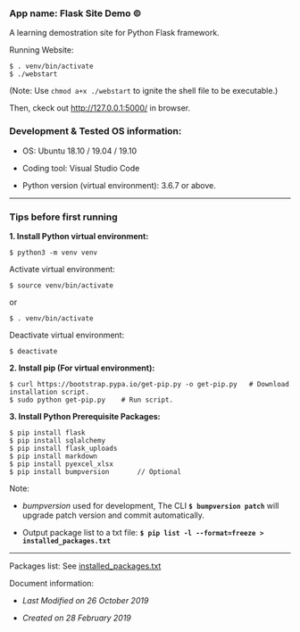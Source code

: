 ### App name: Flask Site Demo &copy;

A learning demostration site for Python Flask framework.

Running Website:

```
$ . venv/bin/activate
$ ./webstart
```

(Note: Use `chmod a+x ./webstart` to ignite the shell file to be executable.)

Then, ckeck out http://127.0.0.1:5000/ in browser.



### Development & Tested OS information:

- OS: Ubuntu 18.10 / 19.04 / 19.10

- Coding tool: Visual Studio Code

- Python version (virtual environment): 3.6.7 or above.



***



### Tips before first running


**1. Install Python virtual environment:**

```
$ python3 -m venv venv
```

Activate virtual environment:

```
$ source venv/bin/activate
```
or 
```
$ . venv/bin/activate
```

Deactivate virtual environment:

```
$ deactivate
```


**2. Install pip (For virtual environment):**

```
$ curl https://bootstrap.pypa.io/get-pip.py -o get-pip.py   # Download installation script.
$ sudo python get-pip.py    # Run script.

```


**3. Install Python Prerequisite Packages:** 

```
$ pip install flask
$ pip install sqlalchemy
$ pip install flask_uploads
$ pip install markdown
$ pip install pyexcel_xlsx
$ pip install bumpversion       // Optional
```


Note: 

- *bumpversion* used for development, The CLI **`$ bumpversion patch`** will upgrade patch version and commit automatically.

- Output package list to a txt file: **`$ pip list -l --format=freeze > installed_packages.txt`**



***



Packages list: See [installed_packages.txt](installed_packages.txt)

Document information:

- *Last Modified on 26 October 2019*

- *Created on 28 February 2019*
